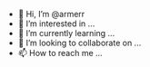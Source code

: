 - 👋 Hi, I’m @armerr
- 👀 I’m interested in ...
- 🌱 I’m currently learning ...
- 💞️ I’m looking to collaborate on ...
- 📫 How to reach me ...

<!---
armerr/armerr is a ✨ special ✨ repository because its `README.md` (this file) appears on your GitHub profile.
You can click the Preview link to take a look at your changes.
--->
